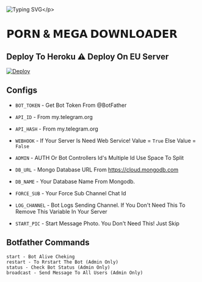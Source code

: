![Typing SVG](https://readme-typing-svg.herokuapp.com/?lines=𝗪𝗘𝗟𝗖𝗢𝗠+𝗧𝗢+𝐓𝐇𝐄+𝐒𝐍𝐎𝐖𝐁𝐀𝐋𝐋+𝐑𝐄𝐏𝐎!;𝗖𝗥𝗘𝗔𝗧𝗘𝗗+𝗕𝗬+𝗦𝗡𝗢𝗪𝗕𝗔𝗟𝗟!;𝗔+𝗦𝗜𝗠𝗣𝗟𝗘+𝗧𝗚+𝗗𝗢𝗪𝗡𝗟𝗢𝗔𝗗𝗘𝗥+𝗕𝗢𝗧!)</p>

# 𝗣𝗢𝗥𝗡 & 𝗠𝗘𝗚𝗔 𝗗𝗢𝗪𝗡𝗟𝗢𝗔𝗗𝗘𝗥





## Deploy To Heroku ⚠️ Deploy On EU Server

<a href="https://heroku.com/deploy?template=https://github.com/SaliraVoda/Pomhubbot"><img src="https://www.herokucdn.com/deploy/button.svg" alt="Deploy"></a>


## Configs 

* `BOT_TOKEN`  - Get Bot Token From @BotFather

* `API_ID` - From my.telegram.org 

* `API_HASH` - From my.telegram.org

* `WEBHOOK` - If Your Server Is Need Web Service! Value = `True` Else Value = `False`

* `ADMIN` - AUTH Or Bot Controllers Id's Multiple Id Use Space To Split 

* `DB_URL`  - Mongo Database URL From https://cloud.mongodb.com

* `DB_NAME`  - Your Database Name From Mongodb. 

* `FORCE_SUB` - Your Force Sub Channel Chat Id

* `LOG_CHANNEL` - Bot Logs Sending Channel. If You Don't Need This To Remove This Variable In Your Server

* `START_PIC` - Start Message Photo. You Don't Need This! Just Skip

## Botfather Commands
```
start - Bot Alive Cheking
restart - To Rrstart The Bot (Admin Only)
status - Check Bot Status (Admin Only)
broadcast - Send Message To All Users (Admin Only)
```
